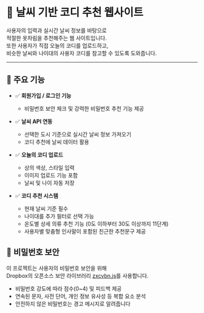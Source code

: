 # 👕 날씨 기반 코디 추천 웹사이트

사용자의 입력과 실시간 날씨 정보를 바탕으로  
적절한 옷차림을 추천해주는 웹 사이트입니다.  
또한 사용자가 직접 오늘의 코디를 업로드하고,  
비슷한 날씨와 나이대의 사용자 코디를 참고할 수 있도록 도와줍니다.

---

## 📌 주요 기능

- ✅ **회원가입 / 로그인 기능**
  - 비밀번호 보안 체크 및 강력한 비밀번호 추천 기능 제공

- ✅ **날씨 API 연동**
  - 선택한 도시 기준으로 실시간 날씨 정보 가져오기
  - 코디 추천에 날씨 데이터 활용

- ✅ **오늘의 코디 업로드**
  - 상의 색상, 스타일 입력
  - 이미지 업로드 기능 포함
  - 날씨 및 나이 자동 저장

- ✅ **코디 추천 시스템**
  - 현재 날씨 기준 필수
  - 나이대를 추가 필터로 선택 가능
  - 온도별 상세 의류 추천 기능 (0도 이하부터 30도 이상까지 11단계)
  - 사용자별 맞춤형 인사말이 포함된 친근한 추천문구 제공

## 🔐 비밀번호 보안

이 프로젝트는 사용자의 비밀번호 보안을 위해  
Dropbox의 오픈소스 보안 라이브러리 [zxcvbn.js](https://github.com/dropbox/zxcvbn)를 사용합니다.

- 비밀번호 강도에 따라 점수(0~4) 및 피드백 제공
- 연속된 문자, 사전 단어, 개인 정보 유사성 등 복합 요소 분석
- 안전하지 않은 비밀번호는 경고 메시지로 알려줍니다
